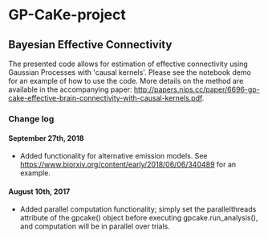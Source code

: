 # GP-CaKe-project
## Bayesian Effective Connectivity

The presented code allows for estimation of effective connectivity using Gaussian Processes with 'causal kernels'. Please see the notebook demo for an example of how to use the code. More details on the method are available in the accompanying paper: http://papers.nips.cc/paper/6696-gp-cake-effective-brain-connectivity-with-causal-kernels.pdf.

### Change log

#### September 27th, 2018

- Added functionality for alternative emission models. See https://www.biorxiv.org/content/early/2018/06/06/340489 for an example.

#### August 10th, 2017

- Added parallel computation functionality; simply set the parallelthreads attribute of the gpcake() object before executing gpcake.run_analysis(), and computation will be in parallel over trials.

